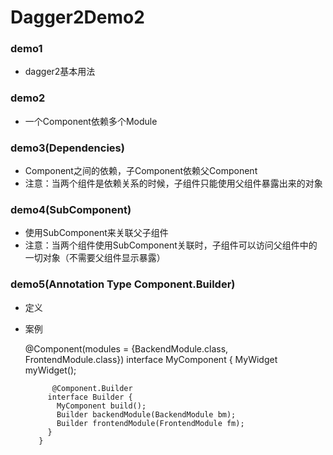 # Dagger2Demo2
### demo1
- dagger2基本用法
### demo2
- 一个Component依赖多个Module
### demo3(Dependencies)
- Component之间的依赖，子Component依赖父Component
- 注意：当两个组件是依赖关系的时候，子组件只能使用父组件暴露出来的对象
### demo4(SubComponent)
- 使用SubComponent来关联父子组件
- 注意：当两个组件使用SubComponent关联时，子组件可以访问父组件中的一切对象（不需要父组件显示暴露）
### demo5(Annotation Type Component.Builder)
- 定义
- 案例

    @Component(modules = {BackendModule.class, FrontendModule.class})
         interface MyComponent {
           MyWidget myWidget();

            @Component.Builder
           interface Builder {
             MyComponent build();
             Builder backendModule(BackendModule bm);
             Builder frontendModule(FrontendModule fm);
           }
         }